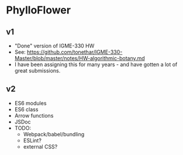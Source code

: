 # PhylloFlower

## v1
- "Done" version of IGME-330 HW
- See: https://github.com/tonethar/IGME-330-Master/blob/master/notes/HW-algorithmic-botany.md
- I have been assigning this for many years - and have gotten a lot of great submissions.

## v2
- ES6 modules
- ES6 class
- Arrow functions
- JSDoc
- TODO:
  - Webpack/babel/bundling
  - ESLint?
  - external CSS?
